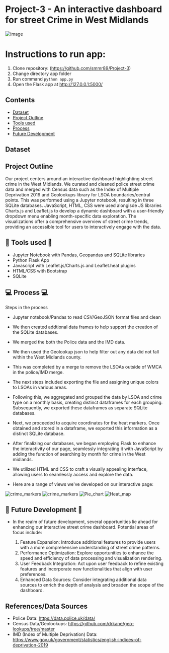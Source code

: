 # Project-3 - An  interactive dashboard for street Crime in West Midlands 

![image](https://github.com/smmr89/Project-3/blob/main/app/static/images/image.jpg)

# Instructions to run app: 
 1) Clone repository: (https://github.com/smmr89/Project-3)
 2) Change directory app folder
 3) Run command `python app.py`
 4) Open the Flask app at http://127.0.0.1:5000/

## Contents

* [Dataset](#dataset-header)
* [Project Outline](#project-header)
* [Tools used](#reports-header)
* [Process](#process-header)
* [Future Development](#future-development-header)

## <a id="dataset-header"></a>Dataset

## <a id="project-header"></a>Project Outline

 Our project centers around an interactive dashboard highlighting street crime in the West Midlands. We curated and cleaned police street crime data and merged with Census data such as the Index of Multiple Deprivation 2019 and Geolookups library for LSOA boundaries/central points. This was performed using a Jupyter notebook, resulting in three SQLite databases. JavaScript, HTML, CSS were used alongisde JS libraries Charts.js and Leaflet.js to develop a dynamic dashboard with a user-friendly dropdown menu enabling month-specific data exploration. The visualizations offer a comprehensive overview of street crime trends, providing an accessible tool for users to interactively engage with the data.
 
## :wrench: <a id="reports-header"></a>Tools used :wrench:
  * Jupyter Notebook with Pandas, Geopandas and SQLite libraries
  * Python Flask App
  * Javascript with Leaflet.js/Charts.js and Leaflet.heat plugins
  * HTML/CSS with Bootstrap
  * SQLite

## :computer: <a id="process-header"></a>Process :computer:

 Steps in the process

 - Jupyter notebook/Pandas to read CSV/GeoJSON format files and clean
 - We then created addtional data frames to help support the creation of the SQLite databases.
 - We merged the both the Police data and the IMD data. 
 - We then used the Geolookup json to help filter out any data did not fall within the West Midlands county.
 - This was completed by a merge to remove the LSOAs outside of WMCA in the police/IMD merge.
 - The next steps included exporting the file and assigning unique colors to LSOAs in various areas.
 - Following this, we aggregated and grouped the data by LSOA and crime type on a monthly basis, creating distinct dataframes for each grouping. Subsequently, we exported these dataframes as separate SQLite databases.
 - Next, we proceeded to acquire coordinates for the heat markers. Once obtained and stored in a dataframe, we exported this information as a distinct SQLite database.

 - After finalizing our databases, we began employing Flask to enhance the interactivity of our page, seamlessly integrating it with JavaScript by adding the function of searching by month for crime in the West midlands. 

 - We utilized HTML and CSS to craft a visually appealing interface, allowing users to seamlessly access and explore the data.

 - Here are a range of views we've developed on our interactive page:

<img alt="crime_markers" src="https://github.com/smmr89/Project-3/blob/main/app/static/images/lsoa.png">

<img alt="crime_markers" src="https://github.com/smmr89/Project-3/blob/main/app/static/images/crime.png">

<img alt="Pie_chart" src="https://github.com/smmr89/Project-3/blob/main/app/static/images/pie.png">

<img alt="Heat_map" src="https://github.com/smmr89/Project-3/blob/main/app/static/images/heat.png">


## :rocket: <a id="future-development-header"></a>**Future Development** :rocket:

 - In the realm of future development, several opportunities lie ahead for enhancing our interactive street crime dashboard. Potential areas of focus include:

     1) Feature Expansion: Introduce additional features to provide users with a more comprehensive understanding of street crime patterns.
     2) Performance Optimization: Explore opportunities to enhance the speed and efficiency of data processing and visualization rendering.
     3) User Feedback Integration: Act upon user feedback to refine existing features and incorporate new functionalities that align with user preferences.
     4) Enhanced Data Sources: Consider integrating additional data sources to enrich the depth of analysis and broaden the scope of the dashboard.

  ## References/Data Sources

  * Police Data: https://data.police.uk/data/ 
  * Census Data/Geolookups: https://github.com/drkane/geo-lookups/tree/master
  * IMD (Index of Multiple Deprivation) Data: https://www.gov.uk/government/statistics/english-indices-of-deprivation-2019